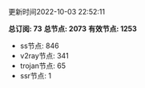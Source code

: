 更新时间2022-10-03 22:52:11

**总订阅: 73**
**总节点: 2073**
**有效节点: 1253**
- ss节点: 846
- v2ray节点: 341
- trojan节点: 65
- ssr节点: 1
